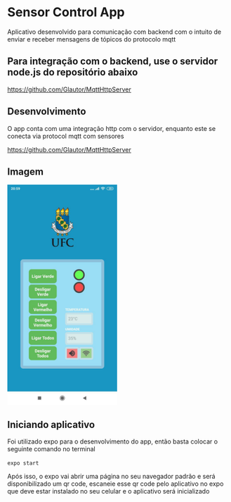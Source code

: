 # Sensor Control App
Aplicativo desenvolvido para comunicação com backend com o intuito de enviar e receber mensagens de tópicos do protocolo mqtt

## Para integração com o backend, use o servidor node.js do repositório abaixo
https://github.com/Glautor/MqttHttpServer

## Desenvolvimento
O app conta com uma integração http com o servidor, enquanto este se conecta via protocol mqtt com sensores

https://github.com/Glautor/MqttHttpServer

## Imagem

<img src="assets/print_app.jpg?raw=true" alt="drawing" width="250"/>

## Iniciando aplicativo
Foi utilizado expo para o desenvolvimento do app, então basta colocar o seguinte comando no terminal

`expo start`

Após isso, o expo vai abrir uma página no seu navegador padrão e será disponibilizado um qr code, escaneie esse qr code pelo aplicativo no expo que deve estar instalado no seu celular e o aplicativo será inicializado
